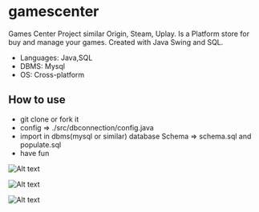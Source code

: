 # gamescenter
Games Center Project similar Origin, Steam, Uplay. Is a Platform store for buy and manage your games. Created with Java Swing and SQL.
 
* Languages: Java,SQL 
* DBMS: Mysql 
* OS: Cross-platform


## How to use
* git clone or fork it
* config => ./src/dbconnection/config.java
* import in dbms(mysql or similar) database Schema => schema.sql and populate.sql
* have fun



 ![Alt text](https://raw.githubusercontent.com/aymen94/gamescenter/master/screen/dashboard.png?raw=true "demo")

 ![Alt text](https://raw.githubusercontent.com/aymen94/Games-Center/master/screen/login.png "login")

 ![Alt text](https://raw.githubusercontent.com/aymen94/Games-Center/master/screen/register.png "register")


